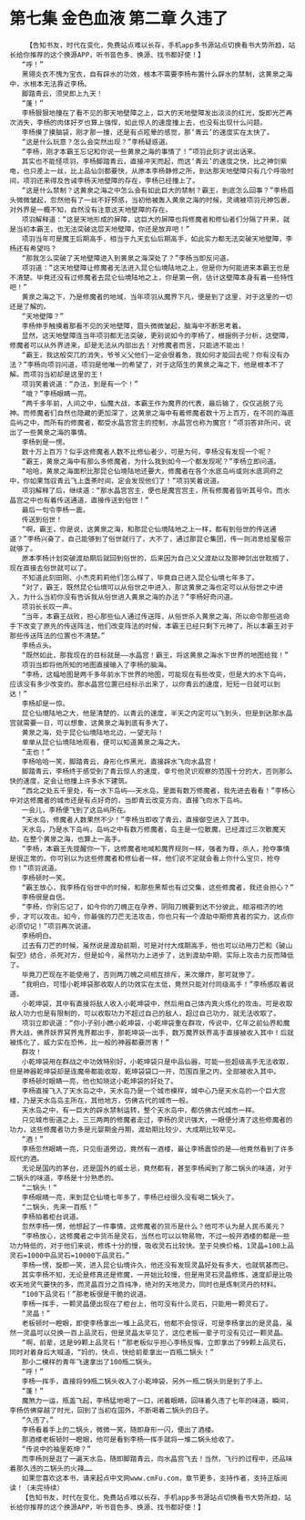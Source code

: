 # 第七集 金色血液 第二章 久违了
        【告知书友，时代在变化，免费站点难以长存，手机app多书源站点切换看书大势所趋，站长给你推荐的这个换源APP，听书音色多、换源、找书都好使！】
       “呼！”
       黑翎炎衣不愧为宝衣，自有辟水的功效，根本不需要李杨布置什么辟水的禁制，这黄泉之海中，水根本无法靠近李杨。
       脚踏青云，须臾即上九天！
       “蓬！”
       李杨狠狠地撞在了看不见的那天地壁障之上，巨大的天地壁障发出淡淡的红光，旋即光芒再次消失，李杨的肉体好歹也算上强悍，如此惊人的速度撞上去，也没有出现什么问题。
       李杨摸了摸脑袋，刚才那一撞，还是有点眩晕的感觉，那‘青云’的速度实在太快了。
       “这是什么玩意？怎么会突然出现？”李杨疑惑道。
       “李杨，刚才本霸王忘记和你说一些黄泉之海的事情了！”项羽此刻才说出话来。
       其实也不能怪项羽，李杨脚踏青云，直接冲天而起，而这‘青云’的速度之快，比之神剑紫电，也只差上一丝，比上品仙剑都要快，从原本李杨静修之所，到达那天地壁障只有几个呼吸时间，项羽还来得及告诫李杨天地壁障的存在，李杨已经撞上了。
       “这是什么禁制？这黄泉之海之中怎么会有如此巨大的禁制？霸王，到底怎么回事？”李杨眉头微微皱起，忽然他有了一丝不好预感，当初他被轰入黄泉之海的时候，灵魂被项羽元神包裹，对外界是一概不知，自然没有注意这天地壁障的存在。
       项羽解释道：“这是天地形成的屏障，这巨大的屏障也将修魔者和修仙者们分隔了开来，就是当初本霸王，也无法突破这层天地壁障，你还是放弃吧！”
       项羽当年可是魔王后期高手，相当于九天玄仙后期高手，如此实力都无法突破天地壁障，李杨还有希望吗？
       “那我怎么突破了天地壁障进入到黄泉之海深处了？”李杨当即反问道。
       项羽道：“这天地壁障让修魔者无法进入昆仑仙境陆地之上，但是你为何能进来本霸王也是不清楚。毕竟还没有过修魔者去昆仑仙境陆地之上，你是第一例，估计这壁障本身有着一些特性吧！”
       黄泉之海之下，乃是修魔者的地域，当年项羽从魔界下凡，便是到了这里，对于这里的一切还是了解的。
       “天地壁障？”
       李杨伸手触摸着那看不见的天地壁障，眉头微微皱起，脑海中不断思考着。
       显然，这天地壁障连当年项羽都无法突破，更别说如今的李杨了，根据例子分析，这壁障，修魔者可以从外界进来，却是无法从内部出去！对修魔者而言，只能进不能出！
       “霸王，我这般突兀的消失，爷爷义父他们一定会很着急，我如何才能回去呢？你有没有办法？”李杨向项羽问道，项羽是他唯一的希望了，对于这陌生的黄泉之海之下，他是根本不了解。而项羽当初却是这里的王！
       项羽笑着说道：“办法，到是有一个！”
       “哦？”李杨眼睛一亮。
       “两千多年前，人间之中，仙魔大战，本霸王作为魔界的代表，最后输了，仅仅逃脱了元神。而修魔者们自然也隐藏的更加深了，这黄泉之海中有着修魔者数十万上百万，在不同的海底岛屿之中，而所有的修魔者，都受水晶宫宫主的控制，水晶宫也称为魔宫！”项羽答非所问，说出了一些黄泉之海的事情。
       李杨到是一愣。
       数十万上百万？似乎这修魔者人数不比修仙者少，可是为何，李杨没有发现一个呢？
       “霸王，黄泉之海中有那么多修魔者，为什么我到如今一个都发现呢？”李杨立即问道。
       “哈哈，黄泉之海面积比那昆仑仙境陆地还要大，修魔者在各个水底岛屿或则水底洞府之中，你如果驾驭青云飞上盏茶时间，定会发现他们了！”项羽笑着说道。
       项羽解释了后，继续道：“那水晶宫宫主，便也是魔宫宫主，所有修魔者皆听其号令。而水晶宫之中也有着传送通道，直接传送到俗世！”
       最后一句令李杨一震。
       传送到俗世！
       “啊，霸王，你是说，这黄泉之海，和那昆仑仙境陆地之上一样，都有到俗世的传送通道？”李杨兴奋了，自己能够到了俗世就行了，大不了，通过那昆仑集团，传一则消息给星极宗就够了。
       原本李杨计划突破渡劫期后就回到俗世的，后来因为自己义父渡劫以及那神剑出世耽搁了，现在直接去俗世就可以了。
       不知道此刻田刚、小杰克莉莉他们怎么样了，毕竟自己进入昆仑仙境七年多了。
       “对了，霸王，既然昆仑仙境可以从俗世之中进入，那这黄泉之海也定可以从俗世之中进入，为什么当初你没有告诉我从俗世进入黄泉之海的办法？”李杨好奇问道。
       项羽长长叹一声。
       “当年，本霸王战败，担心那些仙人通过传送阵，从俗世杀入黄泉之海，所以命令那些逃命手下改变了原先的传送阵法，他们改变阵法的时候，本霸王已经只剩下元神了，所以本霸王对于那些传送阵法的位置也不清楚。”
       李杨点头。
       “既然如此，那我现在的目标就是——水晶宫！霸王，将这黄泉之海水下世界的地图给我！”
       项羽当即将他所知的地图直接输入了李杨的脑海。
       “李杨，这幅地图是两千多年前水下世界的地图，可能现在有些改变，但是大的水下岛屿，应该没有多少改变的。那水晶宫位置已经标示出来了，以你青云的速度，短短一日就可以到达！”
       李杨却是一惊。
       昆仑仙境陆地之大，他是清楚的，以青云的速度，半天之内定可以飞到头，但是到达那水晶宫就需要一日，可以想象，这黄泉之海到底有多大了。
       黄泉之海，处于昆仑仙境陆地北边，一望无际！
       单单从昆仑仙境陆地观看，便可以知道黄泉之海之大。
       “走也！”
       李杨哈哈一笑，脚踏青云，身形化作黑光，直接辟水飞向水晶宫！
       脚踏青云，李杨终于感受到了青云惊人的速度，幸亏他灵识观察的范围十分的大，否则那么快的速度，定会让他撞上许多水下建筑。
       “西北之处五千里处，有一水下岛屿——天水岛，里面有数万修魔者，我先进去看看！”李杨心中对这修魔者的城市还是有点好奇的，当即青云改变方向，直接飞向水下岛屿。
       一会儿，李杨便飞到了这岛屿所在。
       “天水岛，修魔者人数果然不少！”李杨当即收了青云，直接御空进入了其中。
       天水岛，乃是水下岛屿，岛屿之中有数万修魔者，岛主是一位散魔，已经渡过三次散魔天劫，在整个黄泉之海，也算上一高手。
       “李杨，本霸王先提醒你一下，这修魔者地域和魔界规则一样，强者为尊，杀人，抢夺事情是很正常的。你可别以为这些修魔者和修仙者一样，他们说不定就会看上你什么宝贝，抢夺你！”项羽说道。
       李杨顿时一笑。
       “霸王放心，我李杨在俗世中的时候，和那些黑帮也有过交集，这些修魔者，我还会担心？”
       李杨很是自信。
       “李杨，你别忘记了，如今你的刀魄正在孕养，阴阳刀魄要到达不分彼此，相溶相济的地步，才可以攻击。如今，你最强的刀芒无法攻击，你也只有一个渡劫中期修真者的实力，这点你必须切记！”项羽再次说道。
       李杨明白。
       过去有刀芒的时候，虽然说是渡劫前期，可是对付大成期高手，他也可以动用刀芒和《破山裂空》结合，杀死对方，但是如今，虽然功力上进步了，达到渡劫中期，实际上攻击力反而降低了。
       毕竟刀芒现在不能使用了，否则两刀魄之间相互排斥，来次爆炸，那可就惨了。
       “我明白，可惜小乾坤袋那收取人的功效实在太低，竟然只能对付同级高手！”李杨感叹着说道。
       小乾坤袋，其中有直接将敌人收入小乾坤袋中，然后用自己体内真火炼化的攻击。可是收取敌人功力也是有限制的，可以收取功力不超过自己的敌人，超过自己功力，就无法收取了。
       项羽立即说道：“你小子别小瞧小乾坤袋，小乾坤袋重在群攻，传说中，亿年之前仙界和魔界大战，佛界妖界冥界鬼界都出手，那乾坤袋一出手，数万魔界妖界高手直接被收入其中！后就被炼化了，威力实在恐怖，比一般的神器都要厉害！”
       群攻！
       小乾坤袋用在群战之中功效特别好，小乾坤袋只是中品仙器，可能一些超级高手无法收取，但是神器乾坤袋却是连魔帝都能收取，乾坤袋袋口一开，范围百里之内，全部被收入其中。
       李杨顿时眼睛一亮，他也知晓这小乾坤袋的好处了。
       李杨直接飞入了天水岛之中，天水岛乃是一个城市模样，城中心乃是天水岛的一个巨大宫楼，乃是天水岛岛主所在，其他地方，仿佛古代的城市一般。
       天水岛之中，有一巨大的辟水禁制运转，整个天水岛中，都仿佛古代城市一样。
       只见城市街道之上，三三两两的修魔者走过，李杨的灵识强大，一眼便分清了这些修魔者的功力，这些修魔者功力多是元婴期金丹期，渡劫期比较少，大成期比较罕见。
       “酒！”
       李杨忽然眼睛一亮，只见街道旁边，竟然有一酒楼，最让李杨震惊的是——他竟然看到了许多现代的酒。
       无论是国内的茅台，还是国外的威士忌，竟然都有，甚至李杨闻到了那二锅头的味道，对于二锅头的味道，李杨是十分熟悉的。
       “二锅头！“
       李杨眼睛一亮，来到昆仑仙境七年多了，李杨已经很久没有喝二锅头了。
       “二锅头，先来一百瓶！”
       李杨拍着柜台说道。
       忽然李杨一愣，他想起了一件事情，这修魔者的货币是什么？他可不认为是人民币美元？
       “李杨放心，这修魔者之中货币是灵石，当然也可以以物易物，不过一般开酒楼的都是一些功力特低的，对于他们来说，修炼十分的慢，吸收灵石比较快。至于兑换价格，1灵晶=100上品灵石=1000中品灵石=10000下品灵石。”
       李杨一愣，旋即一笑，进入昆仑仙境许久，他还没有发现灵晶好处有多大，也就筑基而已。
       其实李杨不知，无论是修真还是修魔，一开始比较慢，但是用灵石灵晶修炼，速度却是比吸收天地灵气要快的多，而灵晶百分之百纯净，绝对的天地灵力，同时也是炼制灵丹的材料。
       “100下品灵石！”那老板很是干脆的说道。
       李杨一挥手，一颗灵晶便出现在了柜台上，他可没有什么灵石，只能用一颗灵石了。
       “灵晶！”
       老板顿时一瞪眼，即使李杨拿出一堆上品灵石，他都不会惊讶，可是李杨拿出的是灵晶，虽然一灵晶可以兑换一百上品灵石，但是灵晶太罕见了，这位老板一辈子可没有见过一颗灵晶。
       “啊，前辈，这是99颗上品灵石！”那老板似乎担心李杨反悔，立即拿出了99颗上品灵石，同时对着身后大喊道，“妈的，快点，快给前辈拿出一百瓶二锅头！”
       那小二模样的青年飞速拿出了100瓶二锅头。
       “呼！”
       李杨一挥手，直接将99瓶二锅头收入了小乾坤袋，另外一瓶二锅头则是到了手上。
       “蓬！”
       魔煞力一运，瓶盖飞起，李杨猛地喝了一口，闭着眼睛，回味着久违了七年的味道，瞬间，李杨仿佛穿越了时光，回到了当初在国外，不断喝着二锅头的日子。
       “久违了。”
       李杨看着手上的二锅头，微微一笑，随即身形一闪，便出了酒楼。
       那酒楼老板顿时一瞪眼，他可是看到李杨一挥手就将一堆二锅头给收了。
       “传说中的袖里乾坤？”
       而李杨则是逛了一遍天水岛，随即脚踏青云，向水晶宫飞去！当然，飞行的过程中，还品味着那久违的二锅头的火辣……
       如果您喜欢这本书，请来起点中文网www.cmFu.com，章节更多，支持作者，支持正版阅读！（未完待续）
       【告知书友，时代在变化，免费站点难以长存，手机app多书源站点切换看书大势所趋，站长给你推荐的这个换源APP，听书音色多、换源、找书都好使！】